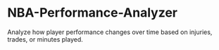 # NBA-Performance-Analyzer
Analyze how player performance changes over time based on injuries, trades, or minutes played.



